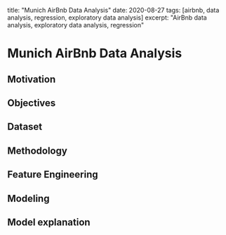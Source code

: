 title: "Munich AirBnb Data Analysis"
date: 2020-08-27
tags: [airbnb, data analysis, regression, exploratory data analysis]
excerpt: "AirBnb data analysis, exploratory data analysis, regression"


# Munich AirBnb Data Analysis
## Motivation
## Objectives
## Dataset
## Methodology
## Feature Engineering
## Modeling 
## Model explanation
